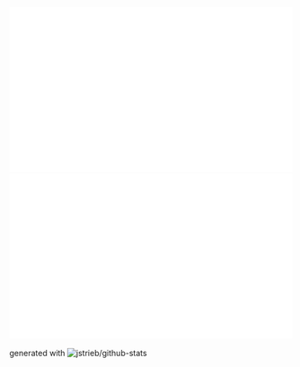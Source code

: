 ![](https://raw.githubusercontent.com/theiereman/github-stats-images/master/generated/overview.svg#gh-dark-mode-only)
![](https://raw.githubusercontent.com/theiereman/github-stats-images/master/generated/languages.svg#gh-dark-mode-only)

generated with ![jstrieb/github-stats](https://github.com/jstrieb/github-stats)
